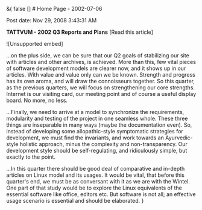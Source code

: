 &{<nil> false <nil> <nil> [] <nil> <nil> <nil> <nil> # Home Page - 2002-07-06

Post date: Nov 29, 2008 3:43:31 AM

**TATTVUM - 2002 Q3 Reports and Plans** [Read this article]

![Unsupported embed]

...on the plus side, we can be sure that our Q2 goals of stabilizing our site with articles and other archives, is achieved. More than this, few vital pieces of software development models are clearer now, and it shows up in our articles. With value and value only can we be known. Strength and progress has its own aroma, and will draw the connoisseurs together. So this quarter, as the previous quarters, we will focus on strengthening our core strengths. Internet is our visiting card, our meeting point and of course a useful display board. No more, no less.

...Finally, we need to arrive at a model to synchronize the requirements, modularity and testing of the project in one seamless whole. These three things are inseparable in many ways (maybe the documentation even). So, instead of developing some allopathic-style symptomatic strategies for development, we must find the invariants, and work towards an Ayurvedic-style holistic approach, minus the complexity and non-transparency. Our development style should be self-regulating, and ridiculously simple, but exactly to the point.

...In this quarter there should be good deal of comparative and in-depth articles on Linux model and its usages. It would be vital, that before this quarter's end, we must be as conversant with it as we are with the Wintel. One part of that study would be to explore the Linux equivalents of the essential software like office, editors etc. But software is not all; an effective usage scenario is essential and should be elaborated.
}
